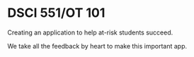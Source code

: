 # DSCI 551/OT 101
Creating an application to help at-risk students succeed.

We take all the feedback by heart to make this important app.
